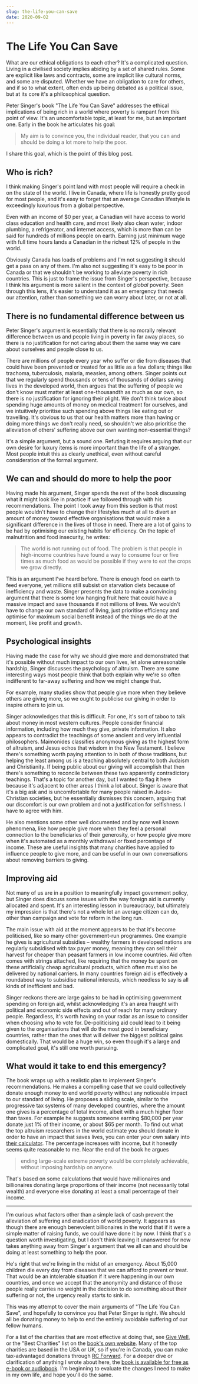 ```yaml
---
slug: the-life-you-can-save
date: 2020-09-02
---
```


# The Life You Can Save

What are our ethical obligations to each other? It's a complicated question. Living in a civilised society implies abiding by a set of shared rules. Some are explicit like laws and contracts, some are implicit like cultural norms, and some are disputed. Whether we have an obligation to care for others, and if so to what extent, often ends up being debated as a political issue, but at its core it's a philosophical question.

Peter Singer's book "The Life You Can Save" addresses the ethical implications of being rich in a world where poverty is rampant from this point of view. It's an uncomfortable topic, at least for me, but an important one. Early in the book he articulates his goal:

> My aim is to convince you, the individual reader, that you can and should be doing a lot more to help the poor.

I share this goal, which is the point of this blog post.

## Who is rich?

I think making Singer's point land with most people will require a check in on the state of the world. I live in Canada, where life is honestly pretty good for most people, and it's easy to forget that an average Canadian lifestyle is exceedingly luxurious from a global perspective.

Even with an income of $0 per year, a Canadian will have access to world class education and health care, and most likely also clean water, indoor plumbing, a refrigerator, and internet access, which is more than can be said for hundreds of millions people on earth. Earning just minimum wage with full time hours lands a Canadian in the richest 12% of people in the world.

Obviously Canada has loads of problems and I'm not suggesting it should get a pass on any of them. I'm also not suggesting it's easy to be poor in Canada or that we shouldn't be working to alleviate poverty in rich countries. This is just to frame the issue from Singer's perspective, because I think his argument is more salient in the context of _global_ poverty. Seen through this lens, it's easier to understand it as an emergency that needs our attention, rather than something we can worry about later, or not at all.

## There is no fundamental difference between us

Peter Singer's argument is essentially that there is no morally relevant difference between us and people living in poverty in far away places, so there is no justification for not caring about them the same way we care about ourselves and people close to us.

There are millions of people every year who suffer or die from diseases that could have been prevented or treated for as little as a few dollars; things like trachoma, tuberculosis, malaria, measles, among others. Singer points out that we regularly spend thousands or tens of thousands of dollars saving lives in the developed world, then argues that the suffering of people we don't know must matter at least one-thousandth as much as our own, so there is no justification for ignoring their plight. We don't think twice about spending huge amounts of money on medical treatment for ourselves, and we intuitively prioritise such spending above things like eating out or travelling. It's obvious to us that our health matters more than having or doing more things we don't really need, so shouldn't we also prioritise the alleviation of others' suffering above our own wanting non-essential things?

It's a simple argument, but a sound one. Refuting it requires arguing that our own desire for luxury items is more important than the life of a stranger. Most people intuit this as clearly unethical, even without careful consideration of the formal argument.

## We can and should do more to help the poor

Having made his argument, Singer spends the rest of the book discussing what it might look like in practice if we followed through with his recommendations. The point I took away from this section is that most people wouldn't have to change their lifestyles much at all to divert an amount of money toward effective organisations that would make a significant difference in the lives of those in need. There are a lot of gains to be had by optimising our existing habits for efficiency. On the topic of malnutrition and food insecurity, he writes:

> The world is not running out of food. The problem is that people in high-income countries have found a way to consume four or five times as much food as would be possible if they were to eat the crops we grow directly.

This is an argument I've heard before. There is enough food on earth to feed everyone, yet millions still subsist on starvation diets because of inefficiency and waste. Singer presents the data to make a convincing argument that there is some low hanging fruit here that could have a massive impact and save thousands if not millions of lives. We wouldn't have to change our own standard of living, just prioritise efficiency and optimise for maximum social benefit instead of the things we do at the moment, like profit and growth.

## Psychological insights

Having made the case for why we should give more and demonstrated that it's possible without much impact to our own lives, let alone unreasonable hardship, Singer discusses the psychology of altruism. There are some interesting ways most people think that both explain why we're so often indifferent to far-away suffering and how we might change that.

For example, many studies show that people give more when they believe others are giving more, so we ought to publicise our giving in order to inspire others to join us.

Singer acknowledges that this is difficult. For one, it's sort of taboo to talk about money in most western cultures. People consider financial information, including how much they give, private information. It also appears to contradict the teachings of some ancient and very influential philosophers. Maimonides classifies anonymous giving as the highest form of altruism, and Jesus echos that wisdom in the New Testament. I believe there's something worth paying attention to in both of those traditions, but helping the least among us is a teaching absolutely central to both Judaism and Christianity. If being public about our giving will accomplish that then there's something to reconcile between these two apparently contradictory teachings. That's a topic for another day, but I wanted to flag it here because it's adjacent to other areas I think a lot about. Singer is aware that it's a big ask and is uncomfortable for many people raised in Judeo-Christian societies, but he essentially dismisses this concern, arguing that our discomfort is our own problem and not a justification for selfishness. I have to agree with him.

He also mentions some other well documented and by now well known phenomena,
like how people give more when they feel a personal connection to the
beneficiaries of their generosity, or how people give more when it's automated
as a monthly withdrawal or fixed percentage of income. These are useful insights
that many charities have applied to influence people to give more, and can be
useful in our own conversations about removing barriers to giving.

## Improving aid

Not many of us are in a position to meaningfully impact government policy, but Singer does discuss some issues with the way foreign aid is currently allocated and spent. It's an interesting lesson in bureaucracy, but ultimately my impression is that there's not a whole lot an average citizen can do, other than campaign and vote for reform in the long run.

The main issue with aid at the moment appears to be that it's become politicised, like so many other government-run programmes. One example he gives is agricultural subsidies – wealthy farmers in developed nations are regularly subsidised with tax payer money, meaning they can sell their harvest for cheaper than peasant farmers in low income countries. Aid often comes with strings attached, like requiring that the money be spent on these artificially cheap agricultural products, which often must also be delivered by national carriers. In many countries foreign aid is effectively a roundabout way to subsidise national interests, which needless to say is all kinds of inefficient and bad.

Singer reckons there are large gains to be had in optimising government spending on foreign aid, whilst acknowledging it's an area fraught with political and economic side effects and out of reach for many ordinary people. Regardless, it's worth having on your radar as an issue to consider when choosing who to vote for. De-politicising aid could lead to it being given to the organisations that will do the most good in beneficiary countries, rather than the ones that will deliver the biggest political gains domestically. That would be a huge win, so even though it's a large and complicated goal, it's still one worth pursuing.

## What would it take to end this emergency?

The book wraps up with a realistic plan to implement Singer's recommendations. He makes a compelling case that we could collectively donate enough money to end world poverty without any noticeable impact to our standard of living. He proposes a sliding scale, similar to the progressive tax systems of many developed countries, where the amount one gives is a percentage of total income, albeit with a much higher floor than taxes. For example he suggests someone earning $80,000 per year donate just 1% of their income, or about $65 per month. To find out what the top altruism researchers in the world estimate you should donate in order to have an impact that saves lives, you can enter your own salary into [their calculator](https://www.thelifeyoucansave.org/take-the-pledge/). The percentage increases with income, but it honestly seems quite reasonable to me. Near the end of the book he argues

> ending large-scale extreme poverty would be completely achievable, without imposing hardship on anyone.

That's based on some calculations that would have millionaires and billionaires donating large proportions of their income (not necessarily total wealth) and everyone else donating at least a small percentage of their income.

---

I'm curious what factors other than a simple lack of cash prevent the alleviation of suffering and eradication of world poverty. It appears as though there are enough benevolent billionaires in the world that if it were a simple matter of raising funds, we could have done it by now. I think that's a question worth investigating, but I don't think leaving it unanswered for now takes anything away from Singer's argument that we all can and should be doing at least something to help the poor.

He's right that we're living in the midst of an emergency. About 15,000 children die every day from diseases that we can afford to prevent or treat. That would be an intolerable situation if it were happening in our own countries, and once we accept that the anonymity and distance of those people really carries no weight in the decision to do something about their suffering or not, the urgency really starts to sink in.

This was my attempt to cover the main arguments of "The Life You Can Save", and hopefully to convince you that Peter Singer is right. We should all be donating money to help to end the entirely avoidable suffering of our fellow humans.

For a list of the charities that are most effective at doing that, see [Give
Well](https://www.givewell.org/charities/top-charities), or the "Best Charities"
list on the [book's own website](https://www.thelifeyoucansave.org/). Many of
the top charities are based in the USA or UK, so if you're in Canada, you can
make tax-advantaged donations through [RC Forward](https://rcforward.org/). For
a deeper dive or clarification of anything I wrote about here, the [book is
available for free as e-book or
audiobook](https://www.thelifeyoucansave.org/the-book/). I'm beginning to
evaluate the changes I need to make in my own life, and hope you'll do the same.
